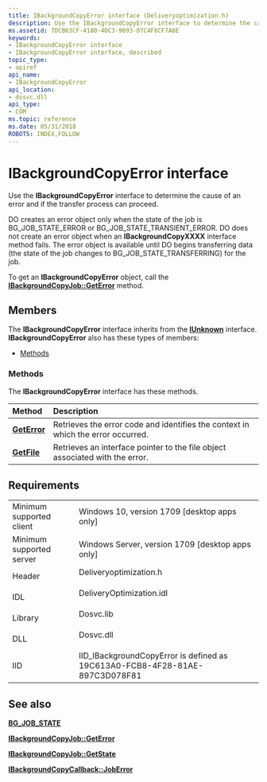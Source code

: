 ```yaml
---
title: IBackgroundCopyError interface (Deliveryoptimization.h)
description: Use the IBackgroundCopyError interface to determine the cause of an error and if the transfer process can proceed.
ms.assetid: 7DCB63CF-4180-4DC3-9093-07C4F8CF7A8E
keywords:
- IBackgroundCopyError interface
- IBackgroundCopyError interface, described
topic_type:
- apiref
api_name:
- IBackgroundCopyError
api_location:
- dosvc.dll
api_type:
- COM
ms.topic: reference
ms.date: 05/31/2018
ROBOTS: INDEX,FOLLOW
---
```


# IBackgroundCopyError interface

Use the **IBackgroundCopyError** interface to determine the cause of an error and if the transfer process can proceed.

DO creates an error object only when the state of the job is BG_JOB_STATE_ERROR or BG_JOB_STATE_TRANSIENT_ERROR. DO does not create an error object when an **IBackgroundCopyXXXX** interface method fails. The error object is available until DO begins transferring data (the state of the job changes to BG_JOB_STATE_TRANSFERRING) for the job.

To get an **IBackgroundCopyError** object, call the [**IBackgroundCopyJob::GetError**](ibackgroundcopyjob-geterror.md) method.

## Members

The **IBackgroundCopyError** interface inherits from the [**IUnknown**](/windows/desktop/api/unknwn/nn-unknwn-iunknown) interface. **IBackgroundCopyError** also has these types of members:

-   [Methods](#methods)

### Methods

The **IBackgroundCopyError** interface has these methods.



| Method                                                   | Description                                                                                 |
|:---------------------------------------------------------|:--------------------------------------------------------------------------------------------|
| [**GetError**](ibackgroundcopyerror-geterror-method.md) | Retrieves the error code and identifies the context in which the error occurred.<br/> |
| [**GetFile**](ibackgroundcopyerror-getfile-method.md)   | Retrieves an interface pointer to the file object associated with the error.<br/>     |



 

## Requirements



|                                     |                                                                                                     |
|-------------------------------------|-----------------------------------------------------------------------------------------------------|
| Minimum supported client<br/> | Windows 10, version 1709 \[desktop apps only\]<br/>                                           |
| Minimum supported server<br/> | Windows Server, version 1709 \[desktop apps only\]<br/>                                       |
| Header<br/>                   | <dl> <dt>Deliveryoptimization.h</dt> </dl>   |
| IDL<br/>                      | <dl> <dt>DeliveryOptimization.idl</dt> </dl> |
| Library<br/>                  | <dl> <dt>Dosvc.lib</dt> </dl>                |
| DLL<br/>                      | <dl> <dt>Dosvc.dll</dt> </dl>                |
| IID<br/>                      | IID_IBackgroundCopyError is defined as 19C613A0-FCB8-4F28-81AE-897C3D078F81<br/>             |



## See also

<dl> <dt>

[**BG_JOB_STATE**](bg-job-state-.md)
</dt> <dt>

[**IBackgroundCopyJob::GetError**](ibackgroundcopyjob-geterror.md)
</dt> <dt>

[**IBackgroundCopyJob::GetState**](ibackgroundcopyjob-getstate.md)
</dt> <dt>

[**IBackgroundCopyCallback::JobError**](ibackgroundcopycallback-joberror-method.md)
</dt> </dl>

 

